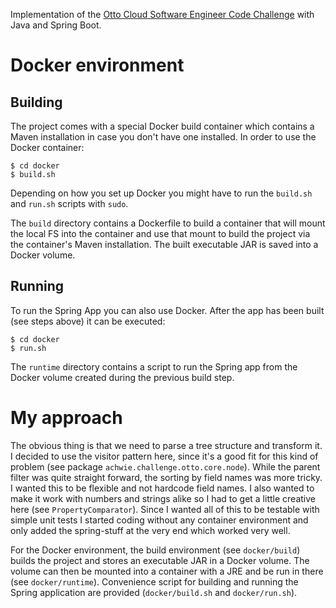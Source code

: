 Implementation of the [Otto Cloud Software Engineer Code Challenge](https://github.com/aacml/Recruiting/wiki/Cloud-Software-Engineer-Code-Challenge) with Java and Spring Boot.

# Docker environment

## Building

The project comes with a special Docker build container which contains a Maven installation in case you don't have one installed. In order to use the Docker container:

```
$ cd docker
$ build.sh
```

Depending on how you set up Docker you might have to run the `build.sh` and `run.sh` scripts with `sudo`.

The `build` directory contains a Dockerfile to build a container that will mount the local FS into the container and use that mount to build the project via the container's Maven installation. The built executable JAR is saved into a Docker volume.

## Running

To run the Spring App you can also use Docker. After the app has been built (see steps above) it can be executed:  

```
$ cd docker
$ run.sh
```

The `runtime` directory contains a script to run the Spring app from the Docker volume created during the previous build step.  



# My approach

The obvious thing is that we need to parse a tree structure and transform it. I decided to use the visitor pattern here, since it's a good fit for this kind of problem (see package `achwie.challenge.otto.core.node`). While the parent filter was quite straight forward, the sorting by field names was more tricky. I wanted this to be flexible and not hardcode field names. I also wanted to make it work with numbers and strings alike so I had to get a little creative here (see `PropertyComparator`). Since I wanted all of this to be testable with simple unit tests I started coding without any container environment and only added the spring-stuff at the very end which worked very well.

For the Docker environment, the build environment (see `docker/build`) builds the project and stores an executable JAR in a Docker volume. The volume can then be mounted into a container with a JRE and be run in there (see `docker/runtime`). Convenience script for building and running the Spring application are provided (`docker/build.sh` and `docker/run.sh`).